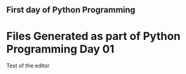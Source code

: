 ## First day of Python Programming

# Files Generated as part of Python Programming Day 01

Test of the editor